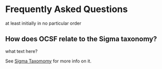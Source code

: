 # Frequently Asked Questions

at least initially in no particular order


##

##

##

##

##

##

## How does OCSF relate to the Sigma taxonomy?
what text here?

See
[Sigma Taxomomy](https://github.com/SigmaHQ/sigma/wiki/Taxonomy)
for more info on it.

##

##

##

##

##

##

##

##

##

##

